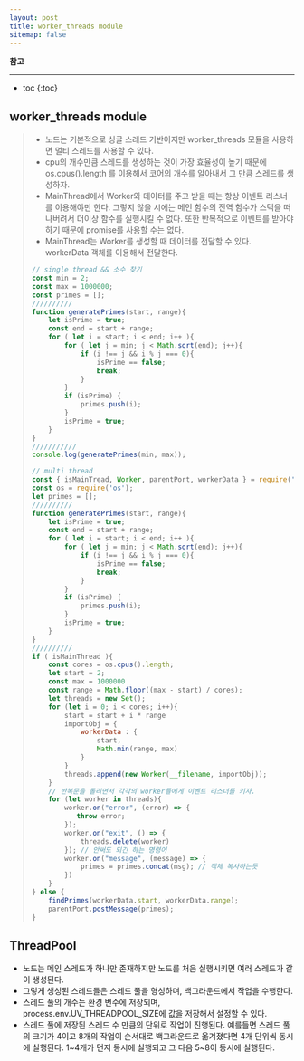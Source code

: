 ```yaml
---
layout: post
title: worker_threads module
sitemap: false
---
```


**참고**  
* * *  

* toc
{:toc}

## worker_threads module
> * 노드는 기본적으로 싱글 스레드 기반이지만 worker_threads 모듈을 사용하면 멀티 스레드를 사용할 수 있다.
> * cpu의 개수만큼 스레드를 생성하는 것이 가장 효율성이 높기 때문에 os.cpus().length 를 이용해서 코어의 개수를 알아내서 그 만큼 스레드를 생성하자.
> * MainThread에서 Worker와 데이터를 주고 받을 때는 항상 이벤트 리스너를 이용해야만 한다. 그렇지 않을 시에는 메인 함수의 전역 함수가 스택을 떠나버려서 더이상 함수를 실행시킬 수 없다. 또한 반복적으로 이벤트를 받아야하기 때문에 promise를 사용할 수는 없다.
> * MainThread는 Worker를 생성할 때 데이터를 전달할 수 있다. workerData 객체를 이용해서 전달한다.
> ~~~js
> // single thread && 소수 찾기
> const min = 2;
> const max = 1000000;
> const primes = [];
> //////////
> function generatePrimes(start, range){
>     let isPrime = true;
>     const end = start + range;
>     for ( let i = start; i < end; i++ ){
>         for ( let j = min; j < Math.sqrt(end); j++){
>             if (i !== j && i % j === 0){
>                 isPrime == false;
>                 break;
>             }
>         }
>         if (isPrime) {
>             primes.push(i);
>         }
>         isPrime = true;
>     }
> }
> ///////////
> console.log(generatePrimes(min, max));
> ~~~
> ~~~js
> // multi thread
> const { isMainTread, Worker, parentPort, workerData } = require('worker_threads');
> const os = require('os');
> let primes = [];
> //////////
> function generatePrimes(start, range){
>     let isPrime = true;
>     const end = start + range;
>     for ( let i = start; i < end; i++ ){
>         for ( let j = min; j < Math.sqrt(end); j++){
>             if (i !== j && i % j === 0){
>                 isPrime == false;
>                 break;
>             }
>         }
>         if (isPrime) {
>             primes.push(i);
>         }
>         isPrime = true;
>     }
> }
> //////////
> if ( isMainThread ){
>     const cores = os.cpus().length;
>     let start = 2;
>     const max = 1000000
>     const range = Math.floor((max - start) / cores);
>     let threads = new Set();
>     for (let i = 0; i < cores; i++){
>         start = start + i * range
>         importObj = {
>             workerData : {
>                 start,
>                 Math.min(range, max)
>             }
>         }
>         threads.append(new Worker(__filename, importObj));
>     }
>     // 반복문을 돌리면서 각각의 worker들에게 이벤트 리스너를 키자.
>     for (let worker in threads){
>         worker.on("error", (error) => {
>            throw error;
>         });
>         worker.on("exit", () => {
>             threads.delete(worker)
>         }); // 안써도 되긴 하는 명령어
>         worker.on("message", (message) => {
>             primes = primes.concat(msg); // 객체 복사하는듯
>         })
>     }
> } else {
>     findPrimes(workerData.start, workerData.range);
>     parentPort.postMessage(primes);
> }
> ~~~

## ThreadPool
* 노드는 메인 스레드가 하나만 존재하지만 노드를 처음 실행시키면 여러 스레드가 같이 생성된다.
* 그렇게 생성된 스레드들은 스레드 풀을 형성하며, 백그라운드에서 작업을 수행한다.
* 스레드 풀의 개수는 환경 변수에 저장되며, process.env.UV_THREADPOOL_SIZE에 값을 저장해서 설정할 수 있다.
* 스레드 풀에 저장된 스레드 수 만큼의 단위로 작업이 진행된다. 예를들면 스레드 풀의 크기가 4이고 8개의 작업이 순서대로 백그라운드로 옮겨졌다면 4개 단위씩 동시에 실행된다. 1~4개가 먼저 동시에 실행되고 그 다음 5~8이 동시에 실행된다.